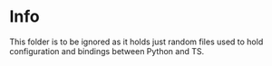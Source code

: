 # Info
This folder is to be ignored as it holds just random files used to hold configuration and bindings
between Python and TS.